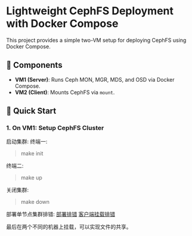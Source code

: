 # Lightweight CephFS Deployment with Docker Compose

This project provides a simple two-VM setup for deploying CephFS using Docker Compose.

## 🧩 Components

- **VM1 (Server)**: Runs Ceph MON, MGR, MDS, and OSD via Docker Compose.
- **VM2 (Client)**: Mounts CephFS via `mount`.

## 🚀 Quick Start

### 1. On VM1: Setup CephFS Cluster

启动集群:
终端一: 
> make init  

终端二: 
> make up

关闭集群:
> make down

部署单节点集群排错:
[部署排错](./deploy-cephfs-troubleshooting.md)
[客户端挂载排错](./client-mount-troubleshooting.md)

最后在两个不同的机器上挂载，可以实现文件的共享。